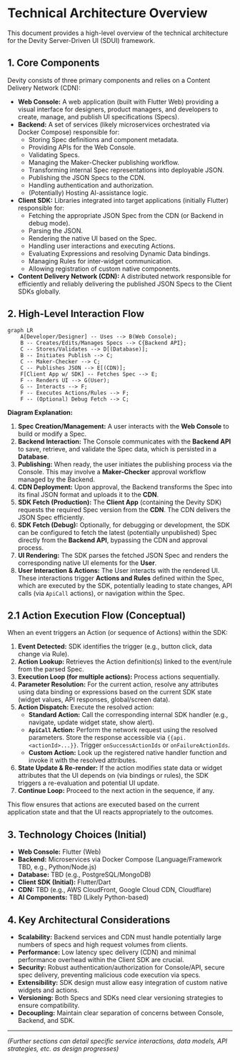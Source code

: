 # Technical Architecture Overview

This document provides a high-level overview of the technical architecture for the Devity Server-Driven UI (SDUI) framework.

## 1. Core Components

Devity consists of three primary components and relies on a Content Delivery Network (CDN):

*   **Web Console:** A web application (built with Flutter Web) providing a visual interface for designers, product managers, and developers to create, manage, and publish UI specifications (Specs).
*   **Backend:** A set of services (likely microservices orchestrated via Docker Compose) responsible for:
    *   Storing Spec definitions and component metadata.
    *   Providing APIs for the Web Console.
    *   Validating Specs.
    *   Managing the Maker-Checker publishing workflow.
    *   Transforming internal Spec representations into deployable JSON.
    *   Publishing the JSON Specs to the CDN.
    *   Handling authentication and authorization.
    *   (Potentially) Hosting AI-assistance logic.
*   **Client SDK:** Libraries integrated into target applications (initially Flutter) responsible for:
    *   Fetching the appropriate JSON Spec from the CDN (or Backend in debug mode).
    *   Parsing the JSON.
    *   Rendering the native UI based on the Spec.
    *   Handling user interactions and executing Actions.
    *   Evaluating Expressions and resolving Dynamic Data bindings.
    *   Managing Rules for inter-widget communication.
    *   Allowing registration of custom native components.
*   **Content Delivery Network (CDN):** A distributed network responsible for efficiently and reliably delivering the published JSON Specs to the Client SDKs globally.

## 2. High-Level Interaction Flow

```mermaid
graph LR
    A[Developer/Designer] -- Uses --> B(Web Console);
    B -- Creates/Edits/Manages Specs --> C{Backend API};
    C -- Stores/Validates --> D[(Database)];
    B -- Initiates Publish --> C;
    C -- Maker-Checker --> C;
    C -- Publishes JSON --> E[(CDN)];
    F[Client App w/ SDK] -- Fetches Spec --> E;
    F -- Renders UI --> G(User);
    G -- Interacts --> F;
    F -- Executes Actions/Rules --> F;
    F -- (Optional) Debug Fetch --> C;
```

**Diagram Explanation:**

1.  **Spec Creation/Management:** A user interacts with the **Web Console** to build or modify a Spec.
2.  **Backend Interaction:** The Console communicates with the **Backend API** to save, retrieve, and validate the Spec data, which is persisted in a **Database**.
3.  **Publishing:** When ready, the user initiates the publishing process via the Console. This may involve a **Maker-Checker** approval workflow managed by the Backend.
4.  **CDN Deployment:** Upon approval, the Backend transforms the Spec into its final JSON format and uploads it to the **CDN**.
5.  **SDK Fetch (Production):** The **Client App** (containing the Devity SDK) requests the required Spec version from the **CDN**. The CDN delivers the JSON Spec efficiently.
6.  **SDK Fetch (Debug):** Optionally, for debugging or development, the SDK can be configured to fetch the latest (potentially unpublished) Spec directly from the **Backend API**, bypassing the CDN and approval process.
7.  **UI Rendering:** The SDK parses the fetched JSON Spec and renders the corresponding native UI elements for the **User**.
8.  **User Interaction & Actions:** The User interacts with the rendered UI. These interactions trigger **Actions and Rules** defined within the Spec, which are executed by the SDK, potentially leading to state changes, API calls (via `ApiCall` actions), or navigation within the Spec.

## 2.1 Action Execution Flow (Conceptual)

When an event triggers an Action (or sequence of Actions) within the SDK:

1.  **Event Detected:** SDK identifies the trigger (e.g., button click, data change via Rule).
2.  **Action Lookup:** Retrieves the Action definition(s) linked to the event/rule from the parsed Spec.
3.  **Execution Loop (for multiple actions):** Process actions sequentially.
4.  **Parameter Resolution:** For the current action, resolve any attributes using data binding or expressions based on the current SDK state (widget values, API responses, global/screen data).
5.  **Action Dispatch:** Execute the resolved action:
    *   **Standard Action:** Call the corresponding internal SDK handler (e.g., navigate, update widget state, show alert).
    *   **`ApiCall` Action:** Perform the network request using the resolved parameters. Store the response accessible via `{{api.<actionId>...}}`. Trigger `onSuccessActionIds` or `onFailureActionIds`.
    *   **Custom Action:** Look up the registered native handler function and invoke it with the resolved attributes.
6.  **State Update & Re-render:** If the action modifies state data or widget attributes that the UI depends on (via bindings or rules), the SDK triggers a re-evaluation and potential UI update.
7.  **Continue Loop:** Proceed to the next action in the sequence, if any.

This flow ensures that actions are executed based on the current application state and that the UI reacts appropriately to the outcomes.

## 3. Technology Choices (Initial)

*   **Web Console:** Flutter (Web)
*   **Backend:** Microservices via Docker Compose (Language/Framework TBD, e.g., Python/Node.js)
*   **Database:** TBD (e.g., PostgreSQL/MongoDB)
*   **Client SDK (Initial):** Flutter/Dart
*   **CDN:** TBD (e.g., AWS CloudFront, Google Cloud CDN, Cloudflare)
*   **AI Components:** TBD (Likely Python-based)

## 4. Key Architectural Considerations

*   **Scalability:** Backend services and CDN must handle potentially large numbers of specs and high request volumes from clients.
*   **Performance:** Low latency spec delivery (CDN) and minimal performance overhead within the Client SDK are crucial.
*   **Security:** Robust authentication/authorization for Console/API, secure spec delivery, preventing malicious code execution via specs.
*   **Extensibility:** SDK design must allow easy integration of custom native widgets and actions.
*   **Versioning:** Both Specs and SDKs need clear versioning strategies to ensure compatibility.
*   **Decoupling:** Maintain clear separation of concerns between Console, Backend, and SDK.

---

*(Further sections can detail specific service interactions, data models, API strategies, etc. as design progresses)* 